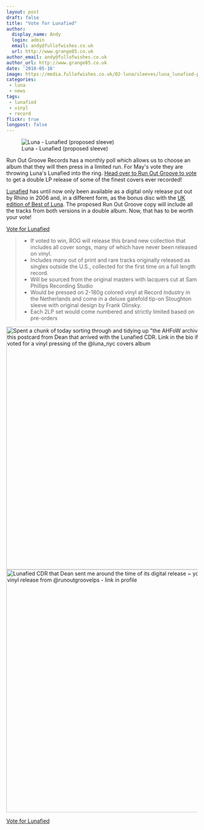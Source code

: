 ```yaml
---
layout: post
draft: false
title: "Vote for Lunafied"
author:
  display_name: Andy
  login: admin
  email: andy@fullofwishes.co.uk
  url: http://www.grange85.co.uk
author_email: andy@fullofwishes.co.uk
author_url: http://www.grange85.co.uk
date: '2018-05-16'
image: https://media.fullofwishes.co.uk/02-luna/sleeves/luna_lunafied-pre-vinyl.jpg
categories:
 - luna
 - news
tags:
 - lunafied
 - vinyl
 - record
flickr: true
longpost: false
---
```

<div class="col-md-6 float-right"><figure class="caption aligncenter"><img src="https://media.fullofwishes.co.uk/02-luna/sleeves/luna_lunafied-pre-vinyl.jpg" alt="Luna - Lunafied (proposed sleeve)" /><figcaption class="caption-text">Luna - Lunafied (proposed sleeve)</figcaption></figure></div>

<p class="lead">Run Out Groove Records has a monthly poll which allows us to choose an album that they will then press in a limited run. For May's vote they are throwing Luna's Lunafied into the ring. <a href="http://runoutgroovevinyl.com/lunafied.html">Head over to Run Out Groove to vote</a> to get a double LP release of some of the finest covers ever recorded!</p>

<p><a href="/database/luna/releases/luna-lunafied-luna-covers/">Lunafied</a> has until now only been available as a digital only release put out by Rhino in 2006 and, in a different form, as the bonus disc with the <a href="/database/luna/releases/luna-best-of-luna/#beggars-banquet-cd">UK edition of Best of Luna</a>. The proposed Run Out Groove copy will include all the tracks from both versions in a double album. Now, that has to be worth your vote!</p>
<p><a href="http://runoutgroovevinyl.com/lunafied.html" class="btn btn-default">Vote for Lunafied</a></p>

<blockquote>
<ul>
 <li>If voted to win, ROG will release this brand new collection that includes all cover songs, many of which have never been released on vinyl.</li>
 <li>Includes many out of print and rare tracks originally released as singles outside the U.S., collected for the first time on a full length record.</li>
 <li>Will be sourced from the original masters with lacquers cut at Sam Phillips Recording Studio</li>
 <li>Would be pressed on 2-180g colored vinyl at Record Industry in the Netherlands and come in a deluxe gatefold tip-on Stoughton sleeve with original design by Frank Olinsky.</li>
 <li>Each 2LP set would come numbered and strictly limited based on pre-orders</li>
</ul>
</blockquote>
<div class="row"><div class="col-md-6">
<a data-flickr-embed="true"  href="https://www.flickr.com/photos/grange85/27216289797/in/dateposted/" title="Spent a chunk of today sorting through and tidying up &quot;the AHFoW archives&quot; - came across this postcard from Dean that arrived with the Lunafied CDR. Link in the bio if you haven&#x27;t yet voted for a vinyl pressing of the @luna_nyc covers album"><img src="https://farm1.staticflickr.com/961/27216289797_693887b5c4_o.jpg" width="640" height="640" alt="Spent a chunk of today sorting through and tidying up &quot;the AHFoW archives&quot; - came across this postcard from Dean that arrived with the Lunafied CDR. Link in the bio if you haven&#x27;t yet voted for a vinyl pressing of the @luna_nyc covers album"></a>
</div>
<div class="col-md-6">
<a data-flickr-embed="true"  href="https://www.flickr.com/photos/grange85/41961315472/in/dateposted/" title="Lunafied CDR that Dean sent me around the time of its digital release ~ you can view to get a vinyl release from @runoutgroovelps - link in profile"><img src="https://farm1.staticflickr.com/945/41961315472_235e08ff7c_o.jpg" width="640" height="640" alt="Lunafied CDR that Dean sent me around the time of its digital release ~ you can view to get a vinyl release from @runoutgroovelps - link in profile"></a>
</div></div>
<p><a href="http://runoutgroovevinyl.com/lunafied.html" class="btn btn-default">Vote for Lunafied</a></p>
